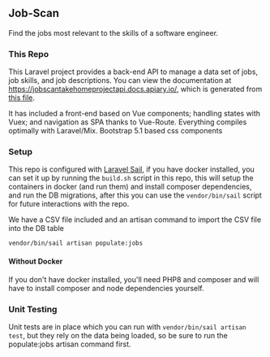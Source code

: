 ## Job-Scan

Find the jobs most relevant to the skills of a software engineer.

### This Repo

This Laravel project provides a back-end API to manage a data set of jobs, job skills, and job descriptions. You can view the documentation at https://jobscantakehomeprojectapi.docs.apiary.io/, which is generated from [this file](openapi.yaml).

It has included a front-end based on Vue components; handling states with Vuex; and navigation as SPA thanks to Vue-Route.
Everything compiles optimally with Laravel/Mix.
Bootstrap 5.1 based css components

### Setup

This repo is configured with [Laravel Sail](https://laravel.com/docs/8.x/sail), if you have docker installed, you can set it up by running the `build.sh` script in this repo, this will setup the containers in docker (and run them) and install composer dependencies, and run the DB migrations, after this you can use the `vendor/bin/sail` script for future interactions with the repo.

We have a CSV file included and an artisan command to import the CSV file into the DB table

`vendor/bin/sail artisan populate:jobs`

#### Without Docker

If you don't have docker installed, you'll need PHP8 and composer and will have to install composer and node dependencies yourself.

### Unit Testing

Unit tests are in place which you can run with `vendor/bin/sail artisan test`, but they rely on the data being loaded, so be sure to run the populate:jobs artisan command first.

